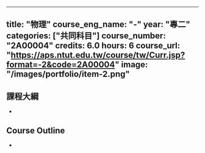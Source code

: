 
---
title: "物理"
course_eng_name: "-"
year: "專二"
categories: ["共同科目"]
course_number: "2A00004"
credits: 6.0
hours: 6
course_url: "https://aps.ntut.edu.tw/course/tw/Curr.jsp?format=-2&code=2A00004"
image: "/images/portfolio/item-2.png"
---

## 課程大綱

-

## Course Outline

-
